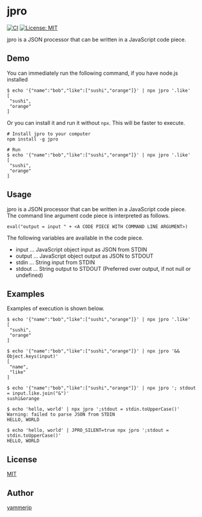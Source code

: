 jpro
===

[![CI](https://github.com/yammerjp/jpro/actions/workflows/ci.yaml/badge.svg)](https://github.com/yammerjp/jpro/actions/workflows/ci.yaml)
[![License: MIT](https://img.shields.io/badge/License-MIT-green.svg)](https://opensource.org/licenses/MIT)

jpro is a JSON processor that can be written in a JavaScript code piece.

## Demo

You can immediately run the following command, if you have node.js installed

    $ echo '{"name":"bob","like":["sushi","orange"]}' | npx jpro '.like'
    [
     "sushi",
     "orange"
    ]

Or you can install it and run it without `npx`. This will be faster to execute.

    # Install jpro to your computer
    npm install -g jpro

    # Run
    $ echo '{"name":"bob","like":["sushi","orange"]}' | npx jpro '.like'
    [
     "sushi",
     "orange"
    ]

## Usage

jpro is a JSON processor that can be written in a JavaScript code piece.
The command line argument code piece is interpreted as follows.

    eval("output = input " + <A CODE PIECE WITH COMMAND LINE ARGUMENT>)

The following variables are available in the code piece.

- input ... JavaScript object input as JSON from STDIN
- output ... JavaScript object output as JSON to STDOUT
- stdin ... String input from STDIN
- stdout ... String output to STDOUT (Preferred over output, if not null or undefined)

## Examples

Examples of execution is shown below.

    $ echo '{"name":"bob","like":["sushi","orange"]}' | npx jpro '.like'
    [
     "sushi",
     "orange"
    ]

    $ echo '{"name":"bob","like":["sushi","orange"]}' | npx jpro '&& Object.keys(input)'
    [
     "name",
     "like"
    ]

    $ echo '{"name":"bob","like":["sushi","orange"]}' | npx jpro '; stdout = input.like.join("&")'
    sushi&orange

    $ echo 'hello, world' | npx jpro ';stdout = stdin.toUpperCase()'
    Warning: failed to parse JSON from STDIN
    HELLO, WORLD

    $ echo 'hello, world' | JPRO_SILENT=true npx jpro ';stdout = stdin.toUpperCase()'
    HELLO, WORLD

## License

[MIT](https://github.com/yammerjp/jpro/master/LICENSE)

## Author

[yammerjp](https://github.com/yammerjp)

